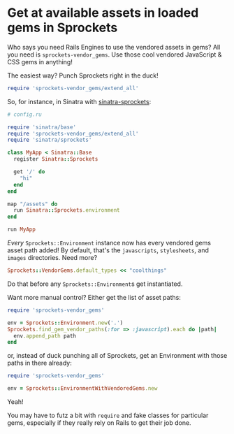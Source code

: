 # Get at available assets in loaded gems in Sprockets

Who says you need Rails Engines to use the vendored assets in gems? All you need is
`sprockets-vendor_gems`. Use those cool vendored JavaScript & CSS gems in anything!

The easiest way? Punch Sprockets right in the duck!

``` ruby
require 'sprockets-vendor_gems/extend_all'
```

So, for instance, in Sinatra with [sinatra-sprockets](https://github.com/amarshall/sinatra-sprockets):

``` ruby
# config.ru

require 'sinatra/base'
require 'sprockets-vendor_gems/extend_all'
require 'sinatra/sprockets'

class MyApp < Sinatra::Base
  register Sinatra::Sprockets

  get '/' do
    "hi"
  end
end

map "/assets" do
  run Sinatra::Sprockets.environment
end

run MyApp

```

*Every* `Sprockets::Environment` instance now has every vendored gems asset path added!
By default, that's the `javascripts`, `stylesheets`, and `images` directories. Need more?

``` ruby
Sprockets::VendorGems.default_types << "coolthings"
```

Do that before any `Sprockets::Environment`s get instantiated.

Want more manual control? Either get the list of asset paths:

``` ruby
require 'sprockets-vendor_gems'

env = Sprockets::Environment.new('.')
Sprockets.find_gem_vendor_paths(:for => :javascript).each do |path|
  env.append_path path
end
```

or, instead of duck punching all of Sprockets, get an Environment with those paths in there already:

``` ruby
require 'sprockets-vendor_gems'

env = Sprockets::EnvironmentWithVendoredGems.new
```

Yeah!

You may have to futz a bit with `require` and fake classes for particular gems, especially if they really
rely on Rails to get their job done.
